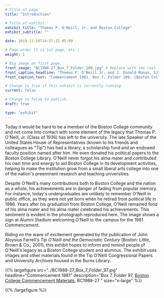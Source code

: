 ```yaml
---
# Title of page
title: "Introduction"

# Title of exhibit
exhibit_title: "Thomas P. O'Neill, Jr. and Boston College"
exhibit_subtitle: ""

date: 2019-11-18T14:57:32-05:00

# Page order (1 is 1st page, etc.)
weight: 1 

# Big image on first page.
front_image: "BC1988-27_Box_7_Folder_100.jpg" # Replace with the real image
front_caption_headline: "Thomas P. O'Neill Jr. and J. Donald Monan, SJ"
front_caption_text: "Commencement 1981, Box 7, Folder 100, [Boston College Commencement Materials](https://bc-primo.hosted.exlibrisgroup.com/permalink/f/l6ucgu/ALMA-BC21476208860001021), BC1988-27"

# Change to true if this exhibit is currently running.
current: false

# Change to false to publish.
draft: true

type: "exhibit"
---
```


Today it would be hard to be a member of the Boston College community and not come into contact with some element of the legacy that Thomas P. O'Neill, Jr. (Class of 1936) has left to the university. The late Speaker of the United States House of Representatives (known to his friends and colleagues as "Tip") has had a library, a scholarship fund and an endowed faculty position named after him. He even donated his political papers to the Boston College Library. O'Neill never forgot his alma mater and contributed his own time and energy to aid Boston College in its development activities, helping to make the institution grow from a small liberal arts college into one of the nation's preeminent research and teaching universities.

Despite O'Neill's many contributions both to Boston College and the nation as a whole, his achievements are in danger of fading from popular memory. For instance, today's undergraduates are unlikely to remember O'Neill in public office, as they were not yet born when he retired from political life in 1986. Years after his graduation from Boston College, O'Neill remained fond of his alma mater and his alma mater celebrated his achievements. This sentiment is evident in the photograph reproduced here. The image shows a sign at Alumni Stadium welcoming O'Neill to the campus for the 1981 Commencement.

Riding on the wave of excitement generated by the publication of John Aloysius Farrell's *Tip O'Neill and the Democratic Century* (Boston: Little, Brown & Co., 2001), this exhibit hopes to inform and remind people of O'Neill's legacy as a Boston College student and alumnus. The exhibit uses images and other materials found in the Tip O'Neill Congressional Papers and University Archives housed in the Burns Library.

{{% largefigure src="../BC1988-27_Box_7_Folder_97.jpg"
                headline="Commencement 1981"
                description="Box 7, Folder 97, [Boston College Commencement Materials](https://bc-primo.hosted.exlibrisgroup.com/permalink/f/l6ucgu/ALMA-BC21476208860001021), BC1988-27 "
                size="x-large" %}}

{{% /largefigure %}}